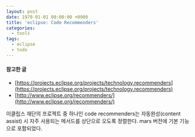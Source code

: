 ```yaml
---
layout: post
date: 1970-01-01 00:00:00 +0900
title: 'eclipse: Code Recommenders'
categories:
  - tools
tags:
  - eclipse
  - todo
---
```


#### 참고한 글
- [https://projects.eclipse.org/projects/technology.recommenders](https://projects.eclipse.org/projects/technology.recommenders)
- [http://www.eclipse.org/recommenders/](http://www.eclipse.org/recommenders/)

이클립스 재단의 프로젝트 중 하나인 code recommenders는 자동완성(content assist) 시 자주 사용되는 메서드를 상단으로 오도록 정렬한다. mars 버전에 기본 기능으로 포함되었다.
